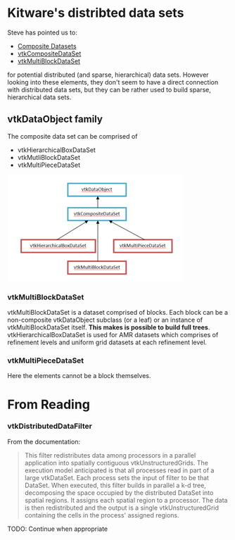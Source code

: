 # Kitware's distribted data sets

Steve has pointed us to:
* [Composite Datasets](https://www.paraview.org/Wiki/VTK/Tutorials/Composite_Datasets)
* [vtkCompositeDataSet](https://www.vtk.org/doc/nightly/html/classvtkCompositeDataSet.html)
* [vtkMultiBlockDataSet](https://www.vtk.org/doc/nightly/html/classvtkMultiBlockDataSet.html)

for potential distributed (and sparse, hierarchical) data sets. However looking into these elements, they don't seem to
have a direct connection with distributed data sets, but they can be rather used to build sparse, hierarchical data sets.


## vtkDataObject family
The composite data set can be comprised of
* vtkHierarchicalBoxDataSet
* vtkMutliBlockDataSet
* vtkMultiPieceDataSet

![VTK](vtk_data_set_family.png)

### vtkMultiBlockDataSet
vtkMultiBlockDataSet is a dataset comprised of blocks. Each block can be a non-composite vtkDataObject subclass (or a leaf) or an instance of vtkMultiBlockDataSet itself.
**This makes is possible to build full trees**. vtkHierarchicalBoxDataSet is used for AMR datasets which comprises of refinement levels and uniform grid datasets at each refinement level.

### vtkMultiPieceDataSet

Here the elements cannot be a block themselves.


# From Reading

### vtkDistributedDataFilter

From the documentation:
> This filter redistributes data among processors in a parallel application into spatially contiguous vtkUnstructuredGrids. The execution model anticipated is that all processes read in part of a large vtkDataSet. Each process sets the input of filter to be that DataSet. When executed, this filter builds in parallel a k-d tree, decomposing the space occupied by the distributed DataSet into spatial regions. It assigns each spatial region to a processor. The data is then redistributed and the output is a single vtkUnstructuredGrid containing the cells in the process' assigned regions.

TODO: Continue when appropriate
